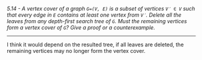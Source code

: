 *5.14 - A vertex cover of a graph `G=(V, E)` is a subset of vertices `V′ ∈ V` such that every edge in `E` contains at least one vertex from `V′`. Delete all the leaves from any depth-first search tree of `G`. Must the remaining vertices form a vertex cover of `G`? Give a proof or a counterexample.*  
***
I think it would depend on the resulted tree, if all leaves are deleted, the remaining vertices may no longer form the vertex cover.
